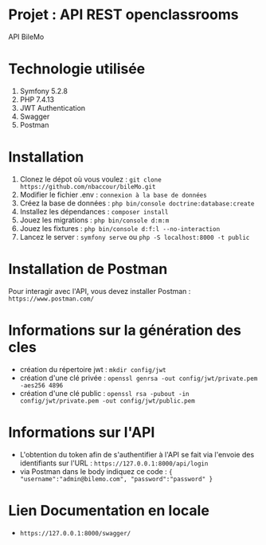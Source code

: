 # Projet : API REST openclassrooms
API BileMo

# Technologie utilisée

1. Symfony 5.2.8
2. PHP 7.4.13
3. JWT Authentication
4. Swagger
5. Postman

# Installation

1. Clonez le dépot où vous voulez : `git clone https://github.com/nbaccour/bileMo.git`
2. Modifier le fichier .env : `connexion à la base de données`
3. Créez la base de données : `php bin/console doctrine:database:create`
4. Installez les dépendances : `composer install`
5. Jouez les migrations : `php bin/console d:m:m`
6. Jouez les fixtures : `php bin/console d:f:l --no-interaction`
7. Lancez le server : `symfony serve` ou `php -S localhost:8000 -t public`

# Installation de Postman

Pour interagir avec l'API, vous devez installer Postman : 
`https://www.postman.com/`

# Informations sur la génération des cles
- création du répertoire jwt :
`mkdir config/jwt`
- création d'une clé privée :
`openssl genrsa -out config/jwt/private.pem -aes256 4896`
- création d'une clé public :
`openssl rsa -pubout -in config/jwt/private.pem -out config/jwt/public.pem`

# Informations sur l'API

- L'obtention du token afin de s'authentifier à l'API se fait via l'envoie des identifiants sur l'URL : `https://127.0.0.1:8000/api/login`
- via Postman dans le body indiquez ce code : 
`
{
    "username":"admin@bilemo.com",
    "password":"password"
}
`

# Lien Documentation en locale

- `https://127.0.0.1:8000/swagger/`
